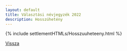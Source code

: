 ```yaml
---
layout: default
title: Választási névjegyzék 2022
description: Hosszúhetény
---
```


{% include settlementHTMLs/Hosszuuheteeny.html %}

[Vissza](./)